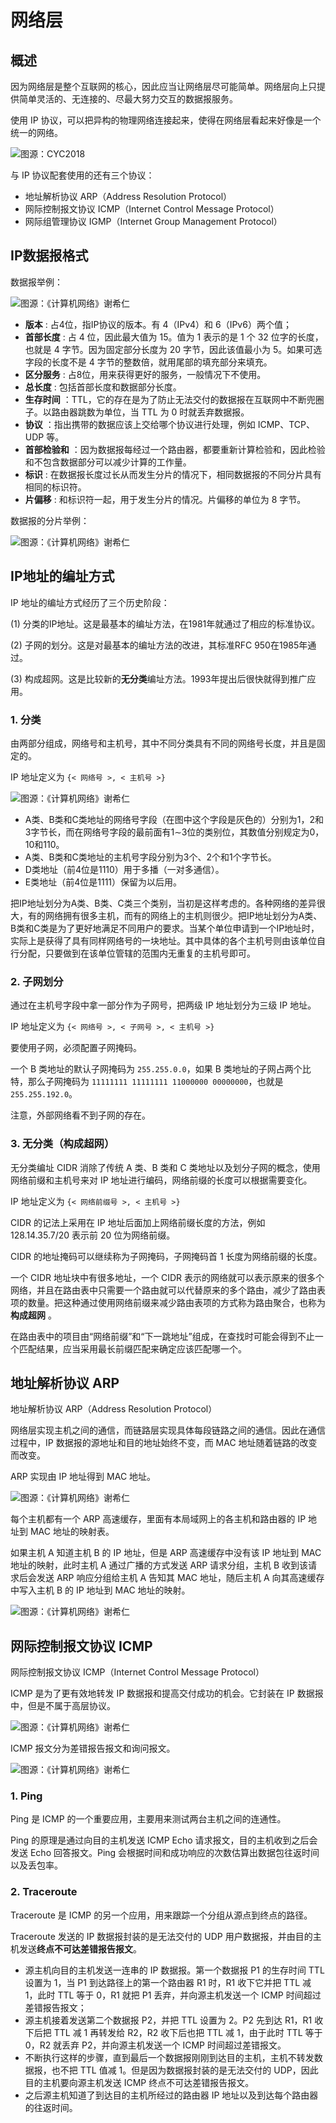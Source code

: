 # 网络层

## 概述

因为网络层是整个互联网的核心，因此应当让网络层尽可能简单。网络层向上只提供简单灵活的、无连接的、尽最大努力交互的数据报服务。

使用 IP 协议，可以把异构的物理网络连接起来，使得在网络层看起来好像是一个统一的网络。

![&#x56FE;&#x6E90;&#xFF1A;CYC2018](../.gitbook/assets/image%20%2834%29.png)

与 IP 协议配套使用的还有三个协议：

* 地址解析协议 ARP（Address Resolution Protocol）
* 网际控制报文协议 ICMP（Internet Control Message Protocol）
* 网际组管理协议 IGMP（Internet Group Management Protocol）

## IP数据报格式

数据报举例：

![&#x56FE;&#x6E90;&#xFF1A;&#x300A;&#x8BA1;&#x7B97;&#x673A;&#x7F51;&#x7EDC;&#x300B;&#x8C22;&#x5E0C;&#x4EC1;](../.gitbook/assets/image%20%2839%29.png)

* **版本** : 占4位，指IP协议的版本。有 4（IPv4）和 6（IPv6）两个值；
* **首部长度** : 占 4 位，因此最大值为 15。值为 1 表示的是 1 个 32 位字的长度，也就是 4 字节。因为固定部分长度为 20 字节，因此该值最小为 5。如果可选字段的长度不是 4 字节的整数倍，就用尾部的填充部分来填充。
* **区分服务** : 占8位，用来获得更好的服务，一般情况下不使用。
* **总长度** : 包括首部长度和数据部分长度。
* **生存时间** ：TTL，它的存在是为了防止无法交付的数据报在互联网中不断兜圈子。以路由器跳数为单位，当 TTL 为 0 时就丢弃数据报。
* **协议** ：指出携带的数据应该上交给哪个协议进行处理，例如 ICMP、TCP、UDP 等。
* **首部检验和** ：因为数据报每经过一个路由器，都要重新计算检验和，因此检验和不包含数据部分可以减少计算的工作量。
* **标识** : 在数据报长度过长从而发生分片的情况下，相同数据报的不同分片具有相同的标识符。
* **片偏移** : 和标识符一起，用于发生分片的情况。片偏移的单位为 8 字节。

数据报的分片举例：

![&#x56FE;&#x6E90;&#xFF1A;&#x300A;&#x8BA1;&#x7B97;&#x673A;&#x7F51;&#x7EDC;&#x300B;&#x8C22;&#x5E0C;&#x4EC1;](../.gitbook/assets/image%20%2841%29.png)

## IP地址的编址方式

IP 地址的编址方式经历了三个历史阶段：

\(1\) 分类的IP地址。这是最基本的编址方法，在1981年就通过了相应的标准协议。

\(2\) 子网的划分。这是对最基本的编址方法的改进，其标准RFC 950在1985年通过。

\(3\) 构成超网。这是比较新的**无分类**编址方法。1993年提出后很快就得到推广应用。

### 1. 分类

由两部分组成，网络号和主机号，其中不同分类具有不同的网络号长度，并且是固定的。

IP 地址定义为 `{< 网络号 >, < 主机号 >}`

![&#x56FE;&#x6E90;&#xFF1A;&#x300A;&#x8BA1;&#x7B97;&#x673A;&#x7F51;&#x7EDC;&#x300B;&#x8C22;&#x5E0C;&#x4EC1;](../.gitbook/assets/image%20%2833%29.png)

* A类、B类和C类地址的网络号字段（在图中这个字段是灰色的）分别为1，2和3字节长，而在网络号字段的最前面有1∼3位的类别位，其数值分别规定为0，10和110。
* A类、B类和C类地址的主机号字段分别为3个、2个和1个字节长。
* D类地址（前4位是1110）用于多播（一对多通信）。
* E类地址（前4位是1111）保留为以后用。

把IP地址划分为A类、B类、C类三个类别，当初是这样考虑的。各种网络的差异很大，有的网络拥有很多主机，而有的网络上的主机则很少。把IP地址划分为A类、B类和C类是为了更好地满足不同用户的要求。当某个单位申请到一个IP地址时，实际上是获得了具有同样网络号的一块地址。其中具体的各个主机号则由该单位自行分配，只要做到在该单位管辖的范围内无重复的主机号即可。

### 2. 子网划分

通过在主机号字段中拿一部分作为子网号，把两级 IP 地址划分为三级 IP 地址。

IP 地址定义为 `{< 网络号 >, < 子网号 >, < 主机号 >}`

要使用子网，必须配置子网掩码。

一个 B 类地址的默认子网掩码为 `255.255.0.0`，如果 B 类地址的子网占两个比特，那么子网掩码为 `11111111 11111111 11000000 00000000`，也就是 `255.255.192.0`。

注意，外部网络看不到子网的存在。

### 3. 无分类（构成超网）

无分类编址 CIDR 消除了传统 A 类、B 类和 C 类地址以及划分子网的概念，使用网络前缀和主机号来对 IP 地址进行编码，网络前缀的长度可以根据需要变化。

IP 地址定义为 `{< 网络前缀号 >, < 主机号 >}`

CIDR 的记法上采用在 IP 地址后面加上网络前缀长度的方法，例如 128.14.35.7/20 表示前 20 位为网络前缀。

CIDR 的地址掩码可以继续称为子网掩码，子网掩码首 1 长度为网络前缀的长度。

一个 CIDR 地址块中有很多地址，一个 CIDR 表示的网络就可以表示原来的很多个网络，并且在路由表中只需要一个路由就可以代替原来的多个路由，减少了路由表项的数量。把这种通过使用网络前缀来减少路由表项的方式称为路由聚合，也称为 **构成超网** 。

在路由表中的项目由“网络前缀”和“下一跳地址”组成，在查找时可能会得到不止一个匹配结果，应当采用最长前缀匹配来确定应该匹配哪一个。

## 地址解析协议 ARP

地址解析协议 ARP（Address Resolution Protocol）

网络层实现主机之间的通信，而链路层实现具体每段链路之间的通信。因此在通信过程中，IP 数据报的源地址和目的地址始终不变，而 MAC 地址随着链路的改变而改变。

ARP 实现由 IP 地址得到 MAC 地址。

![&#x56FE;&#x6E90;&#xFF1A;&#x300A;&#x8BA1;&#x7B97;&#x673A;&#x7F51;&#x7EDC;&#x300B;&#x8C22;&#x5E0C;&#x4EC1;](../.gitbook/assets/image%20%2830%29.png)

每个主机都有一个 ARP 高速缓存，里面有本局域网上的各主机和路由器的 IP 地址到 MAC 地址的映射表。

如果主机 A 知道主机 B 的 IP 地址，但是 ARP 高速缓存中没有该 IP 地址到 MAC 地址的映射，此时主机 A 通过广播的方式发送 ARP 请求分组，主机 B 收到该请求后会发送 ARP 响应分组给主机 A 告知其 MAC 地址，随后主机 A 向其高速缓存中写入主机 B 的 IP 地址到 MAC 地址的映射。

![&#x56FE;&#x6E90;&#xFF1A;&#x300A;&#x8BA1;&#x7B97;&#x673A;&#x7F51;&#x7EDC;&#x300B;&#x8C22;&#x5E0C;&#x4EC1;](../.gitbook/assets/image%20%2843%29.png)

## 网际控制报文协议 ICMP

网际控制报文协议 ICMP（Internet Control Message Protocol）

ICMP 是为了更有效地转发 IP 数据报和提高交付成功的机会。它封装在 IP 数据报中，但是不属于高层协议。

![&#x56FE;&#x6E90;&#xFF1A;&#x300A;&#x8BA1;&#x7B97;&#x673A;&#x7F51;&#x7EDC;&#x300B;&#x8C22;&#x5E0C;&#x4EC1;](../.gitbook/assets/image%20%2838%29.png)

ICMP 报文分为差错报告报文和询问报文。

![&#x56FE;&#x6E90;&#xFF1A;&#x300A;&#x8BA1;&#x7B97;&#x673A;&#x7F51;&#x7EDC;&#x300B;&#x8C22;&#x5E0C;&#x4EC1;](../.gitbook/assets/image%20%2831%29.png)

### 1. Ping

Ping 是 ICMP 的一个重要应用，主要用来测试两台主机之间的连通性。

Ping 的原理是通过向目的主机发送 ICMP Echo 请求报文，目的主机收到之后会发送 Echo 回答报文。Ping 会根据时间和成功响应的次数估算出数据包往返时间以及丢包率。

### 2. Traceroute

Traceroute 是 ICMP 的另一个应用，用来跟踪一个分组从源点到终点的路径。

Traceroute 发送的 IP 数据报封装的是无法交付的 UDP 用户数据报，并由目的主机发送**终点不可达差错报告报文**。

* 源主机向目的主机发送一连串的 IP 数据报。第一个数据报 P1 的生存时间 TTL 设置为 1，当 P1 到达路径上的第一个路由器 R1 时，R1 收下它并把 TTL 减 1，此时 TTL 等于 0，R1 就把 P1 丢弃，并向源主机发送一个 ICMP 时间超过差错报告报文；
* 源主机接着发送第二个数据报 P2，并把 TTL 设置为 2。P2 先到达 R1，R1 收下后把 TTL 减 1 再转发给 R2，R2 收下后也把 TTL 减 1，由于此时 TTL 等于 0，R2 就丢弃 P2，并向源主机发送一个 ICMP 时间超过差错报文。
* 不断执行这样的步骤，直到最后一个数据报刚刚到达目的主机，主机不转发数据报，也不把 TTL 值减 1。但是因为数据报封装的是无法交付的 UDP，因此目的主机要向源主机发送 ICMP 终点不可达差错报告报文。
* 之后源主机知道了到达目的主机所经过的路由器 IP 地址以及到达每个路由器的往返时间。

